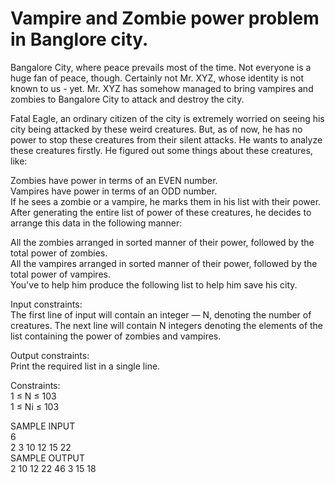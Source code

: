 # Vampire and Zombie power problem in Banglore city.

Bangalore City, where peace prevails most of the time. Not everyone is a huge fan of peace, though. Certainly not Mr. XYZ, whose identity is not known to us - yet. Mr. XYZ has somehow managed to bring vampires and zombies to Bangalore City to attack and destroy the city.

Fatal Eagle, an ordinary citizen of the city is extremely worried on seeing his city being attacked by these weird creatures. But, as of now, he has no power to stop these creatures from their silent attacks. He wants to analyze these creatures firstly. He figured out some things about these creatures, like:                                                                                                         

Zombies have power in terms of an EVEN number.                                                                              
Vampires have power in terms of an ODD number.                                                                            
If he sees a zombie or a vampire, he marks them in his list with their power. After generating the entire list of power of these creatures, he decides to arrange this data in the following manner:

All the zombies arranged in sorted manner of their power, followed by the total power of zombies.                       
All the vampires arranged in sorted manner of their power, followed by the total power of vampires.                       
You've to help him produce the following list to help him save his city.                                            

Input constraints:                                                                                                            
The first line of input will contain an integer — N, denoting the number of creatures. The next line will contain N integers denoting the elements of the list containing the power of zombies and vampires.

Output constraints:                                                                                                     
Print the required list in a single line.                                                                                           
                                                                                                                                        
Constraints:                                                                                                                               
1 ≤ N ≤ 103                                                                                                                               
1 ≤ Ni ≤ 103                                                                                                                              
                                                                                                                                          
SAMPLE INPUT                                                                                                                               
6                                                                                                                                         
2 3 10 12 15 22                                                                                                                             
SAMPLE OUTPUT                                                                                                                             
2 10 12 22 46 3 15 18                                                                                                                     

